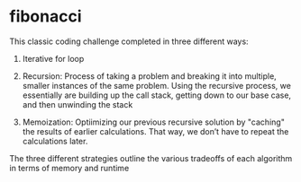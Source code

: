 # fibonacci

This classic coding challenge completed in three different ways:

1. Iterative for loop

2. Recursion: Process of taking a  problem and breaking it into multiple, smaller instances of the same problem. Using the recursive process, we essentially are building up the call stack, getting down to our base case, and then unwinding the stack

3. Memoization: Optiimizing our previous recursive solution by "caching" the results of earlier calculations. That way, we don’t have to repeat the calculations later.

The three different strategies outline the various tradeoffs of each algorithm in terms of memory and runtime 
